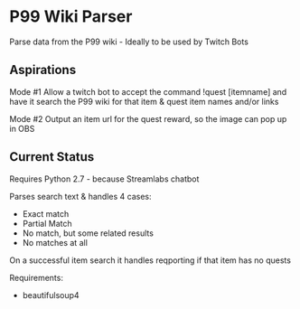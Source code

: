 # P99 Wiki Parser
Parse data from the P99 wiki - Ideally to be used by Twitch Bots

## Aspirations

Mode #1 Allow a twitch bot to accept the command !quest [itemname] and have it search the P99 wiki for that item & quest item names and/or links

Mode #2 Output an item url for the quest reward, so the image can pop up in OBS

## Current Status

Requires Python 2.7 - because Streamlabs chatbot

Parses search text & handles 4 cases:
 - Exact match
 - Partial Match
 - No match, but some related results
 - No matches at all

On a successful item search it handles reqporting if that item has no quests

Requirements: 
- beautifulsoup4
